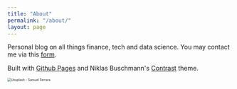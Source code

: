 ```yaml
---
title: "About"
permalink: "/about/"
layout: page
---
```


Personal blog on all things finance, tech and data science. You may contact me via this [form](https://docs.google.com/forms/d/e/1FAIpQLSew1RoP25e-oMoSCbqkKta9mxYJcwb2amqofNpDGtRYrxR8WA/viewform). 

Built with [Github Pages](https://pages.github.com/) and Niklas Buschmann's [Contrast](https://github.com/niklasbuschmann/contrast) theme.

<img src="https://images.unsplash.com/photo-1506905925346-21bda4d32df4?ixlib=rb-4.0.3&ixid=MnwxMjA3fDB8MHxwaG90by1wYWdlfHx8fGVufDB8fHx8&auto=format&fit=crop&w=2670&q=80" alt="Unsplash - Samuel Ferrara" style="zoom:50%;" />
